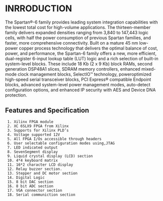 # INRRODUCTION
The Spartan®-6 family provides leading system integration capabilities with the lowest total cost for high-volume applications.
The thirteen-member family delivers expanded densities ranging from 3,840 to 147,443 logic cells, with half the power consumption of previous Spartan families,
and faster, more comprehensive connectivity. Built on a mature 45 nm low-power copper process technology that delivers the optimal balance of cost, power, 
and performance, the Spartan-6 family offers a new, more efficient, dual-register 6-input lookup table (LUT) logic and a rich selection of built-in system-level blocks.
These include 18 Kb (2 x 9 Kb) block RAMs, second generation DSP48A1 slices, SDRAM memory controllers, enhanced mixed-mode clock management blocks, SelectIO™ technology,
poweroptimized high-speed serial transceiver blocks, PCI Express® compatible Endpoint blocks, advanced system-level power management modes, auto-detect configuration
options, and enhanced IP security with AES and Device DNA protection.
## Features and Specification
     1. Xilinx FPGA module
     2. XC 6SLX9 FPGA from Xilinx
     3. Supports for Xilinx PLD’s
     4. Voltage supported 12V
     5. All FPGA I/Os accessible through headers
     6. User selectable configuration modes using,JTAG
     7. LED indicated output
     8. SevenSegment display
     9. Liquid crystal display (LCD) section
     10. 4*4 keyboard matrix
     11. 16*2 character LCD display
     12. Relay buzzer section.
     13. Stepper and DC motor section
     14. Digital Logic
     15. 8 bit DAC section
     16. 8 bit ADC section
     17. VGA connector section
     18. Serial communiction section
